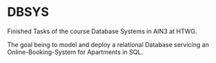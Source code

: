 # DBSYS

Finished Tasks of the course Database Systems in AIN3 at HTWG.

The goal being to model and deploy a relational Database servicing an Online-Booking-System for Apartments in SQL.
